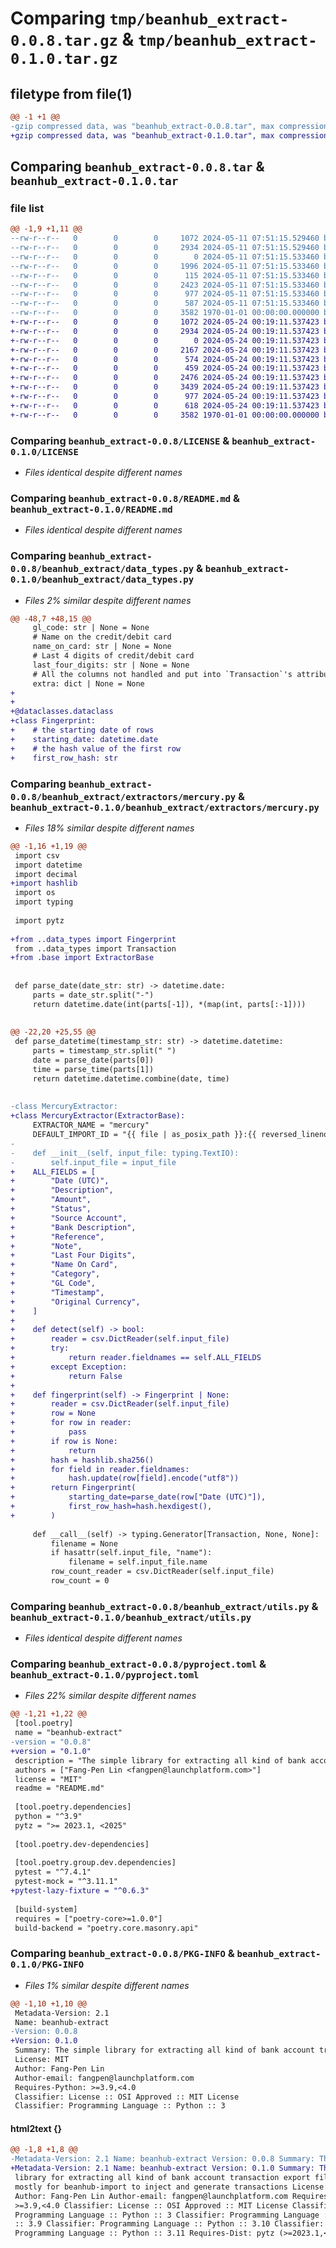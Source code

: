 # Comparing `tmp/beanhub_extract-0.0.8.tar.gz` & `tmp/beanhub_extract-0.1.0.tar.gz`

## filetype from file(1)

```diff
@@ -1 +1 @@
-gzip compressed data, was "beanhub_extract-0.0.8.tar", max compression
+gzip compressed data, was "beanhub_extract-0.1.0.tar", max compression
```

## Comparing `beanhub_extract-0.0.8.tar` & `beanhub_extract-0.1.0.tar`

### file list

```diff
@@ -1,9 +1,11 @@
--rw-r--r--   0        0        0     1072 2024-05-11 07:51:15.529460 beanhub_extract-0.0.8/LICENSE
--rw-r--r--   0        0        0     2934 2024-05-11 07:51:15.529460 beanhub_extract-0.0.8/README.md
--rw-r--r--   0        0        0        0 2024-05-11 07:51:15.533460 beanhub_extract-0.0.8/beanhub_extract/__init__.py
--rw-r--r--   0        0        0     1996 2024-05-11 07:51:15.533460 beanhub_extract-0.0.8/beanhub_extract/data_types.py
--rw-r--r--   0        0        0      115 2024-05-11 07:51:15.533460 beanhub_extract-0.0.8/beanhub_extract/extractors/__init__.py
--rw-r--r--   0        0        0     2423 2024-05-11 07:51:15.533460 beanhub_extract-0.0.8/beanhub_extract/extractors/mercury.py
--rw-r--r--   0        0        0      977 2024-05-11 07:51:15.533460 beanhub_extract-0.0.8/beanhub_extract/utils.py
--rw-r--r--   0        0        0      587 2024-05-11 07:51:15.533460 beanhub_extract-0.0.8/pyproject.toml
--rw-r--r--   0        0        0     3582 1970-01-01 00:00:00.000000 beanhub_extract-0.0.8/PKG-INFO
+-rw-r--r--   0        0        0     1072 2024-05-24 00:19:11.537423 beanhub_extract-0.1.0/LICENSE
+-rw-r--r--   0        0        0     2934 2024-05-24 00:19:11.537423 beanhub_extract-0.1.0/README.md
+-rw-r--r--   0        0        0        0 2024-05-24 00:19:11.537423 beanhub_extract-0.1.0/beanhub_extract/__init__.py
+-rw-r--r--   0        0        0     2167 2024-05-24 00:19:11.537423 beanhub_extract-0.1.0/beanhub_extract/data_types.py
+-rw-r--r--   0        0        0      574 2024-05-24 00:19:11.537423 beanhub_extract-0.1.0/beanhub_extract/extractors/__init__.py
+-rw-r--r--   0        0        0      459 2024-05-24 00:19:11.537423 beanhub_extract-0.1.0/beanhub_extract/extractors/base.py
+-rw-r--r--   0        0        0     2476 2024-05-24 00:19:11.537423 beanhub_extract-0.1.0/beanhub_extract/extractors/chase.py
+-rw-r--r--   0        0        0     3439 2024-05-24 00:19:11.537423 beanhub_extract-0.1.0/beanhub_extract/extractors/mercury.py
+-rw-r--r--   0        0        0      977 2024-05-24 00:19:11.537423 beanhub_extract-0.1.0/beanhub_extract/utils.py
+-rw-r--r--   0        0        0      618 2024-05-24 00:19:11.537423 beanhub_extract-0.1.0/pyproject.toml
+-rw-r--r--   0        0        0     3582 1970-01-01 00:00:00.000000 beanhub_extract-0.1.0/PKG-INFO
```

### Comparing `beanhub_extract-0.0.8/LICENSE` & `beanhub_extract-0.1.0/LICENSE`

 * *Files identical despite different names*

### Comparing `beanhub_extract-0.0.8/README.md` & `beanhub_extract-0.1.0/README.md`

 * *Files identical despite different names*

### Comparing `beanhub_extract-0.0.8/beanhub_extract/data_types.py` & `beanhub_extract-0.1.0/beanhub_extract/data_types.py`

 * *Files 2% similar despite different names*

```diff
@@ -48,7 +48,15 @@
     gl_code: str | None = None
     # Name on the credit/debit card
     name_on_card: str | None = None
     # Last 4 digits of credit/debit card
     last_four_digits: str | None = None
     # All the columns not handled and put into `Transaction`'s attributes by the extractor goes here
     extra: dict | None = None
+
+
+@dataclasses.dataclass
+class Fingerprint:
+    # the starting date of rows
+    starting_date: datetime.date
+    # the hash value of the first row
+    first_row_hash: str
```

### Comparing `beanhub_extract-0.0.8/beanhub_extract/extractors/mercury.py` & `beanhub_extract-0.1.0/beanhub_extract/extractors/mercury.py`

 * *Files 18% similar despite different names*

```diff
@@ -1,16 +1,19 @@
 import csv
 import datetime
 import decimal
+import hashlib
 import os
 import typing
 
 import pytz
 
+from ..data_types import Fingerprint
 from ..data_types import Transaction
+from .base import ExtractorBase
 
 
 def parse_date(date_str: str) -> datetime.date:
     parts = date_str.split("-")
     return datetime.date(int(parts[-1]), *(map(int, parts[:-1])))
 
 
@@ -22,20 +25,55 @@
 def parse_datetime(timestamp_str: str) -> datetime.datetime:
     parts = timestamp_str.split(" ")
     date = parse_date(parts[0])
     time = parse_time(parts[1])
     return datetime.datetime.combine(date, time)
 
 
-class MercuryExtractor:
+class MercuryExtractor(ExtractorBase):
     EXTRACTOR_NAME = "mercury"
     DEFAULT_IMPORT_ID = "{{ file | as_posix_path }}:{{ reversed_lineno }}"
-
-    def __init__(self, input_file: typing.TextIO):
-        self.input_file = input_file
+    ALL_FIELDS = [
+        "Date (UTC)",
+        "Description",
+        "Amount",
+        "Status",
+        "Source Account",
+        "Bank Description",
+        "Reference",
+        "Note",
+        "Last Four Digits",
+        "Name On Card",
+        "Category",
+        "GL Code",
+        "Timestamp",
+        "Original Currency",
+    ]
+
+    def detect(self) -> bool:
+        reader = csv.DictReader(self.input_file)
+        try:
+            return reader.fieldnames == self.ALL_FIELDS
+        except Exception:
+            return False
+
+    def fingerprint(self) -> Fingerprint | None:
+        reader = csv.DictReader(self.input_file)
+        row = None
+        for row in reader:
+            pass
+        if row is None:
+            return
+        hash = hashlib.sha256()
+        for field in reader.fieldnames:
+            hash.update(row[field].encode("utf8"))
+        return Fingerprint(
+            starting_date=parse_date(row["Date (UTC)"]),
+            first_row_hash=hash.hexdigest(),
+        )
 
     def __call__(self) -> typing.Generator[Transaction, None, None]:
         filename = None
         if hasattr(self.input_file, "name"):
             filename = self.input_file.name
         row_count_reader = csv.DictReader(self.input_file)
         row_count = 0
```

### Comparing `beanhub_extract-0.0.8/beanhub_extract/utils.py` & `beanhub_extract-0.1.0/beanhub_extract/utils.py`

 * *Files identical despite different names*

### Comparing `beanhub_extract-0.0.8/pyproject.toml` & `beanhub_extract-0.1.0/pyproject.toml`

 * *Files 22% similar despite different names*

```diff
@@ -1,21 +1,22 @@
 [tool.poetry]
 name = "beanhub-extract"
-version = "0.0.8"
+version = "0.1.0"
 description = "The simple library for extracting all kind of bank account transaction export files, mostly for beanhub-import to inject and generate transactions"
 authors = ["Fang-Pen Lin <fangpen@launchplatform.com>"]
 license = "MIT"
 readme = "README.md"
 
 [tool.poetry.dependencies]
 python = "^3.9"
 pytz = ">= 2023.1, <2025"
 
 [tool.poetry.dev-dependencies]
 
 [tool.poetry.group.dev.dependencies]
 pytest = "^7.4.1"
 pytest-mock = "^3.11.1"
+pytest-lazy-fixture = "^0.6.3"
 
 [build-system]
 requires = ["poetry-core>=1.0.0"]
 build-backend = "poetry.core.masonry.api"
```

### Comparing `beanhub_extract-0.0.8/PKG-INFO` & `beanhub_extract-0.1.0/PKG-INFO`

 * *Files 1% similar despite different names*

```diff
@@ -1,10 +1,10 @@
 Metadata-Version: 2.1
 Name: beanhub-extract
-Version: 0.0.8
+Version: 0.1.0
 Summary: The simple library for extracting all kind of bank account transaction export files, mostly for beanhub-import to inject and generate transactions
 License: MIT
 Author: Fang-Pen Lin
 Author-email: fangpen@launchplatform.com
 Requires-Python: >=3.9,<4.0
 Classifier: License :: OSI Approved :: MIT License
 Classifier: Programming Language :: Python :: 3
```

#### html2text {}

```diff
@@ -1,8 +1,8 @@
-Metadata-Version: 2.1 Name: beanhub-extract Version: 0.0.8 Summary: The simple
+Metadata-Version: 2.1 Name: beanhub-extract Version: 0.1.0 Summary: The simple
 library for extracting all kind of bank account transaction export files,
 mostly for beanhub-import to inject and generate transactions License: MIT
 Author: Fang-Pen Lin Author-email: fangpen@launchplatform.com Requires-Python:
 >=3.9,<4.0 Classifier: License :: OSI Approved :: MIT License Classifier:
 Programming Language :: Python :: 3 Classifier: Programming Language :: Python
 :: 3.9 Classifier: Programming Language :: Python :: 3.10 Classifier:
 Programming Language :: Python :: 3.11 Requires-Dist: pytz (>=2023.1,<2025)
```

